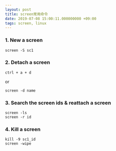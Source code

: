 ```yaml
---
layout: post
title: screen常用命令
date: 2019-07-08 15:00:11.000000000 +09:00
tags: screen, linux
---
```


### 1. New a screen
```
screen -S sc1
```

### 2. Detach a screen
```
ctrl + a + d
```
  or
```
screen -d name
```

### 3. Search the screen ids & reattach a screen
```
screen -ls
screen -r id
```

### 4. Kill a screen
```
kill -9 sc1_id
screen -wipe
```


